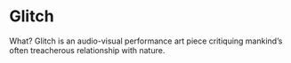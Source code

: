 # Glitch
What? Glitch is an audio-visual performance art piece critiquing mankind’s often treacherous relationship with nature. 
